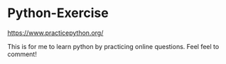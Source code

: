 # Python-Exercise
https://www.practicepython.org/


This is for me to learn python by practicing online questions. Feel feel to comment!
